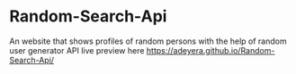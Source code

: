 # Random-Search-Api
 An website that shows profiles of random persons with the help of random user generator API
live preview here https://adeyera.github.io/Random-Search-Api/
